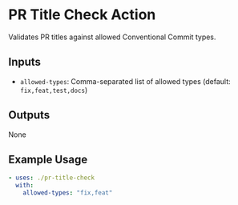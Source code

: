 # PR Title Check Action

Validates PR titles against allowed Conventional Commit types.

## Inputs
- `allowed-types`: Comma-separated list of allowed types (default: `fix,feat,test,docs`)

## Outputs
None

## Example Usage
```yaml
- uses: ./pr-title-check
  with:
    allowed-types: "fix,feat"
```
